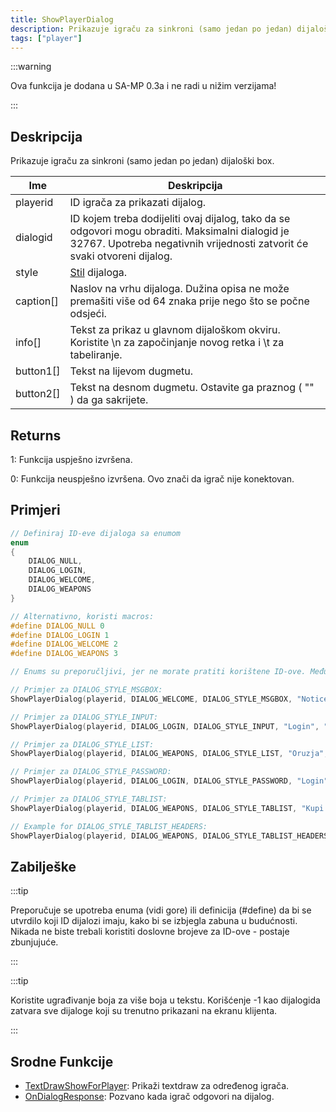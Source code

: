 ```yaml
---
title: ShowPlayerDialog
description: Prikazuje igraču za sinkroni (samo jedan po jedan) dijaloški box.
tags: ["player"]
---
```


:::warning

Ova funkcija je dodana u SA-MP 0.3a i ne radi u nižim verzijama!

:::

## Deskripcija

Prikazuje igraču za sinkroni (samo jedan po jedan) dijaloški box.

| Ime       | Deskripcija                                                                                                                                                                  |
| --------- | ---------------------------------------------------------------------------------------------------------------------------------------------------------------------------- |
| playerid  | ID igrača za prikazati dijalog.                                                                                                                                              |
| dialogid  | ID kojem treba dodijeliti ovaj dijalog, tako da se odgovori mogu obraditi. Maksimalni dialogid je 32767. Upotreba negativnih vrijednosti zatvorit će svaki otvoreni dijalog. |
| style     | [Stil](../resources/dialogstyles) dijaloga.                                                                                                                                  |
| caption[] | Naslov na vrhu dijaloga. Dužina opisa ne može premašiti više od 64 znaka prije nego što se počne odsjeći.                                                                    |
| info[]    | Tekst za prikaz u glavnom dijaloškom okviru. Koristite \n za započinjanje novog retka i \t za tabeliranje.                                                                   |
| button1[] | Tekst na lijevom dugmetu.                                                                                                                                                    |
| button2[] | Tekst na desnom dugmetu. Ostavite ga praznog ( "" ) da ga sakrijete.                                                                                                         |

## Returns

1: Funkcija uspješno izvršena.

0: Funkcija neuspješno izvršena. Ovo znači da igrač nije konektovan.

## Primjeri

```c
// Definiraj ID-eve dijaloga sa enumom
enum
{
    DIALOG_NULL,
    DIALOG_LOGIN,
    DIALOG_WELCOME,
    DIALOG_WEAPONS
}

// Alternativno, koristi macros:
#define DIALOG_NULL 0
#define DIALOG_LOGIN 1
#define DIALOG_WELCOME 2
#define DIALOG_WEAPONS 3

// Enums su preporučljivi, jer ne morate pratiti korištene ID-ove. Međutim, enumi koriste memoriju za pohranjivanje definicija, dok se definicije obrađuju u fazi 'pretprocesora' (kompajliranja).

// Primjer za DIALOG_STYLE_MSGBOX:
ShowPlayerDialog(playerid, DIALOG_WELCOME, DIALOG_STYLE_MSGBOX, "Notice", "Konektovan si na server", "Close", "");

// Primjer za DIALOG_STYLE_INPUT:
ShowPlayerDialog(playerid, DIALOG_LOGIN, DIALOG_STYLE_INPUT, "Login", "Unesite svoju lozinku ispod:", "Login", "Cancel");

// Primjer za DIALOG_STYLE_LIST:
ShowPlayerDialog(playerid, DIALOG_WEAPONS, DIALOG_STYLE_LIST, "Oruzja", "AK47\nM4\nSniper Rifle", "Option 1", "Option 2");

// Primjer za DIALOG_STYLE_PASSWORD:
ShowPlayerDialog(playerid, DIALOG_LOGIN, DIALOG_STYLE_PASSWORD, "Login", "Unesite svoju lozinku ispod:", "Login", "Cancel");

// Primjer za DIALOG_STYLE_TABLIST:
ShowPlayerDialog(playerid, DIALOG_WEAPONS, DIALOG_STYLE_TABLIST, "Kupi oruzje", "Deagle\t$5000\t100\nSawnoff\t$5000\t100\nPistol\t$1000\t50", "Select", "Cancel");

// Example for DIALOG_STYLE_TABLIST_HEADERS:
ShowPlayerDialog(playerid, DIALOG_WEAPONS, DIALOG_STYLE_TABLIST_HEADERS, "Kupi oruzje", "Weapon\tPrice\tAmmo\nDeagle\t$5000\t100\nSawnoff\t$5000\t100\nPistol\t$1000\t50", "Select", "Cancel");
```

## Zabilješke

:::tip

Preporučuje se upotreba enuma (vidi gore) ili definicija (#define) da bi se utvrdilo koji ID dijalozi imaju, kako bi se izbjegla zabuna u budućnosti. Nikada ne biste trebali koristiti doslovne brojeve za ID-ove - postaje zbunjujuće.

:::

:::tip

Koristite ugrađivanje boja za više boja u tekstu. Korišćenje -1 kao dijalogida zatvara sve dijaloge koji su trenutno prikazani na ekranu klijenta.

:::

## Srodne Funkcije

- [TextDrawShowForPlayer](TextDrawShowForPlayer): Prikaži textdraw za određenog igrača.
- [OnDialogResponse](../callbacks/OnDialogResponse): Pozvano kada igrač odgovori na dijalog.
